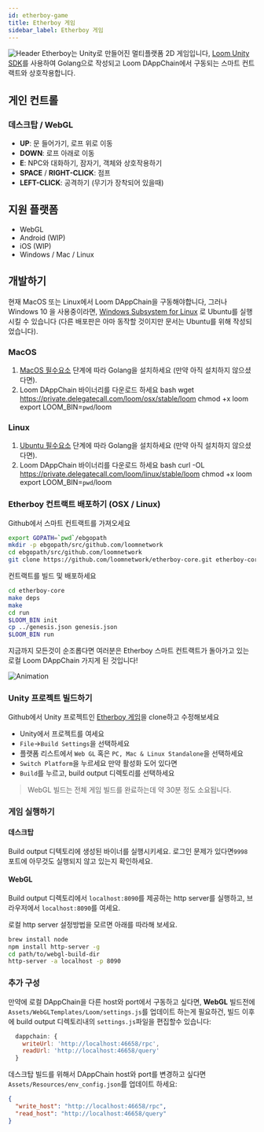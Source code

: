 ```yaml
---
id: etherboy-game
title: Etherboy 게임
sidebar_label: Etherboy 게임
---
```


![Header](/developers/img/ebw_splash.jpg) Etherboy는 Unity로 만들어진 멀티플랫폼 2D 게임입니다, [Loom Unity SDK](unity-sdk-plugin.html)를 사용하여 Golang으로 작성되고 Loom DAppChain에서 구동되는 스마트 컨트랙트와 상호작용합니다.

## 게인 컨트롤

### 데스크탑 / WebGL

- **UP**: 문 들어가기, 로프 위로 이동
- **DOWN**: 로프 아래로 이동
- **E**: NPC와 대화하기, 잠자기, 객체와 상호작용하기
- **SPACE** / **RIGHT-CLICK**: 점프
- **LEFT-CLICK**: 공격하기 (무기가 장착되어 있을때)

## 지원 플랫폼

- WebGL
- Android (WIP)
- iOS (WIP)
- Windows / Mac / Linux

## 개발하기

현재 MacOS 또는 Linux에서 Loom DAppChain을 구동해야합니다, 그러나 Windows 10 을 사용중이라면, [Windows Subsystem for Linux](https://docs.microsoft.com/en-us/windows/wsl/install-win10) 로 Ubuntu를 실행시킬 수 있습니다 (다른 배포판은 아마 동작할 것이지만 문서는 Ubuntu를 위해 작성되었습니다).

### MacOS

1. [MacOS 필수요소](prereqs.html) 단계에 따라 Golang을 설치하세요 (만약 아직 설치하지 않으셨다면).
2. Loom DAppChain 바이너리를 다운로드 하세요
   bash
   wget https://private.delegatecall.com/loom/osx/stable/loom
   chmod +x loom
   export LOOM_BIN=`pwd`/loom

### Linux

1. [Ubuntu 필수요소](prereqs-ubuntu.html) 단계에 따라 Golang을 설치하세요 (만약 아직 설치하지 않으셨다면).
2. Loom DAppChain 바이너리를 다운로드 하세요
   bash
   curl -OL https://private.delegatecall.com/loom/linux/stable/loom
   chmod +x loom
   export LOOM_BIN=`pwd`/loom

### Etherboy 컨트랙트 배포하기 (OSX / Linux)

Github에서 스마트 컨트랙트를 가져오세요

```bash
export GOPATH=`pwd`/ebgopath
mkdir -p ebgopath/src/github.com/loomnetwork
cd ebgopath/src/github.com/loomnetwork
git clone https://github.com/loomnetwork/etherboy-core.git etherboy-core
```

컨트랙트를 빌드 및 배포하세요

```bash
cd etherboy-core
make deps
make
cd run
$LOOM_BIN init
cp ../genesis.json genesis.json
$LOOM_BIN run
```

지금까지 모든것이 순조롭다면 여러분은 Etherboy 스마트 컨트랙트가 돌아가고 있는 로컬 Loom DAppChain 가지게 된 것입니다!

![Animation](/developers/img/etherboy-clip.gif)

### Unity 프로젝트 빌드하기

Github에서 Unity 프로젝트인 [Etherboy 게임](https://github.com/loomnetwork/Etherboy)을 clone하고 수정해보세요

- Unity에서 프로젝트를 여세요
- `File`->`Build Settings`을 선택하세요
- 플랫폼 리스트에서 `Web GL` 혹은 `PC, Mac & Linux Standalone`을 선택하세요
- `Switch Platform`을 누르세요 만약 활성화 도어 있다면
- `Build`를 누르고, build output 디렉토리를 선택하세요

> WebGL 빌드는 전체 게임 빌드를 완료하는데 약 30분 정도 소요됩니다.

### 게임 실행하기

#### 데스크탑

Build output 디텍토리에 생성된 바이너를 실행시키세요. 로그인 문제가 있다면`9998` 포트에 아무것도 실행되지 않고 있는지 확인하세요.

#### WebGL

Build output 디렉토리에서 `localhost:8090`를 제공하는 http server를 실행하고, 브라우저에서 `localhost:8090`를 여세요.

로컬 http server 설정방법을 모르면 아래를 따라해 보세요.

```bash
brew install node
npm install http-server -g
cd path/to/webgl-build-dir
http-server -a localhost -p 8090
```

### 추가 구성

만약에 로컬 DAppChain을 다른 host와 port에서 구동하고 싶다면, **WebGL** 빌드전에 `Assets/WebGLTemplates/Loom/settings.js`를 업데이트 하는게 필요하건, 빌드 이후에 build output 디렉토리내의 `settings.js`파일을 편집할수 있습니다:

```js
  dappchain: {
    writeUrl: 'http://localhost:46658/rpc',
    readUrl: 'http://localhost:46658/query'
  }
```

데스크탑 빌드를 위해서 DAppChain host와 port를 변경하고 싶다면 `Assets/Resources/env_config.json`를 업데이트 하세요:

```json
{
  "write_host": "http://localhost:46658/rpc",
  "read_host": "http://localhost:46658/query"
}
```
